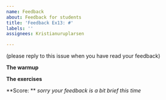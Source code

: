 ```yaml
---
name: Feedback
about: Feedback for students
title: 'Feedback Ex13: #'
labels: ''
assignees: Kristianuruplarsen

---
```


(please reply to this issue when you have read your feedback)

**The warmup**

**The exercises**

**Score: ** _sorry your feedback is a bit brief this time_
